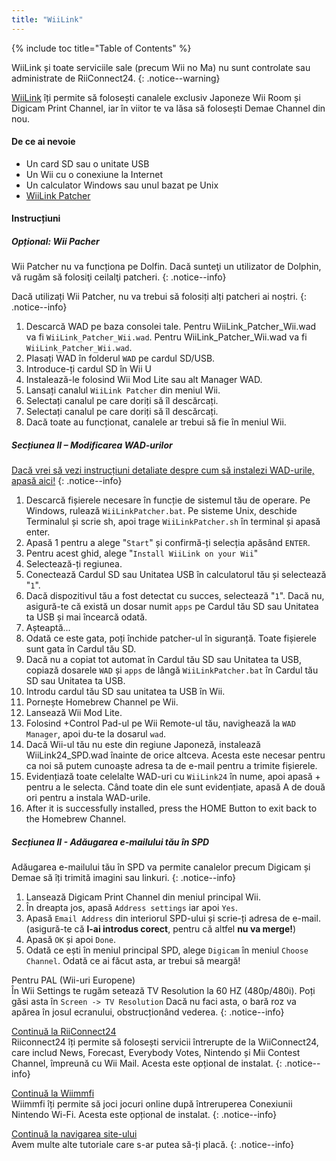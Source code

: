 ```yaml
---
title: "WiiLink"
---
```


{% include toc title="Table of Contents" %}

WiiLink și toate serviciile sale (precum Wii no Ma) nu sunt controlate sau administrate de RiiConnect24.
{: .notice--warning}

[WiiLink](https://wiilink24.com/) îți permite să folosești canalele exclusiv Japoneze Wii Room și Digicam Print Channel, iar în viitor te va lăsa să folosești Demae Channel din nou.

#### De ce ai nevoie

* Un card SD sau o unitate USB
* Un Wii cu o conexiune la Internet
* Un calculator Windows sau unul bazat pe Unix
* [WiiLink Patcher](https://github.com/WiiLink24/WiiLink24-Patcher/releases)

#### Instrucțiuni

##### Opțional: Wii Pacher
Wii Patcher nu va funcționa pe Dolfin. Dacă sunteţi un utilizator de Dolphin, vă rugăm să folosiţi ceilalţi patcheri.
{: .notice--info}

Dacă utilizați Wii Patcher, nu va trebui să folosiți alți patcheri ai noștri.
{: .notice--info}

1. Descarcă WAD pe baza consolei tale. Pentru WiiLink_Patcher_Wii.wad va fi `WiiLink_Patcher_Wii.wad`. Pentru WiiLink_Patcher_Wii.wad va fi `WiiLink_Patcher_Wii.wad`.
2. Plasați WAD în folderul `WAD` pe cardul SD/USB.
3. Introduce-ți cardul SD în Wii U
4. Instalează-le folosind Wii Mod Lite sau alt Manager WAD.
5. Lansați canalul `WiiLink Patcher` din meniul Wii.
6. Selectați canalul pe care doriți să îl descărcați.
7. Selectați canalul pe care doriți să îl descărcați.
8. Dacă toate au funcționat, canalele ar trebui să fie în meniul Wii.

##### Secțiunea II – Modificarea WAD-urilor

[Dacă vrei să vezi instrucțiuni detaliate despre cum să instalezi WAD-urile, apasă aici!](wiimodlite)
{: .notice--info}

1. Descarcă fișierele necesare în funcție de sistemul tău de operare. Pe Windows, rulează `WiiLinkPatcher.bat`. Pe sisteme Unix, deschide Terminalul și scrie sh, apoi trage `WiiLinkPatcher.sh` în terminal și apasă enter.
2. Apasă 1 pentru a alege "`Start`" și confirmă-ți selecția apăsând `ENTER`.
3. Pentru acest ghid, alege "`Install WiiLink on your Wii`"
4. Selectează-ți regiunea.
5. Conectează Cardul SD sau Unitatea USB în calculatorul tău și selectează "`1`".
6. Dacă dispozitivul tău a fost detectat cu succes, selectează "`1`". Dacă nu, asigură-te că există un dosar numit `apps` pe Cardul tău SD sau Unitatea ta USB și mai încearcă odată.
7. Așteaptă...
8. Odată ce este gata, poți închide patcher-ul în siguranță. Toate fișierele sunt gata în Cardul tău SD.
9. Dacă nu a copiat tot automat în Cardul tău SD sau Unitatea ta USB, copiază dosarele `WAD` și `apps` de lângă `WiiLinkPatcher.bat` în Cardul tău SD sau Unitatea ta USB.
10. Introdu cardul tău SD sau unitatea ta USB în Wii.
11. Pornește Homebrew Channel pe Wii.
12. Lansează Wii Mod Lite.
13. Folosind +Control Pad-ul pe Wii Remote-ul tău, navighează la `WAD Manager`, apoi du-te la dosarul `wad`.
14. Dacă Wii-ul tău nu este din regiune Japoneză, instalează WiiLink24_SPD.wad înainte de orice altceva. Acesta este necesar pentru ca noi să putem cunoaște adresa ta de e-mail pentru a trimite fișierele.
15. Evidențiază toate celelalte WAD-uri cu `WiiLink24` în nume, apoi apasă + pentru a le selecta. Când toate din ele sunt evidențiate, apasă A de două ori pentru a instala WAD-urile.
16. After it is successfully installed, press the HOME Button to exit back to the Homebrew Channel.

##### Secțiunea II - Adăugarea e-mailului tău în SPD

Adăugarea e-mailului tău în SPD va permite canalelor precum Digicam și Demae să îți trimită imagini sau linkuri.
{: .notice--info}

1. Lansează Digicam Print Channel din meniul principal Wii.
2. În dreapta jos, apasă `Address settings` iar apoi `Yes`.
3. Apasă `Email Address` din interiorul SPD-ului și scrie-ți adresa de e-mail. (asigură-te că **l-ai introdus corect**, pentru că altfel **nu va merge!**)
4. Apasă `OK` și apoi `Done`.
5. Odată ce ești în meniul principal SPD, alege `Digicam` în meniul `Choose Channel`. Odată ce ai făcut asta, ar trebui să meargă!

Pentru PAL (Wii-uri Europene)<br> În Wii Settings te rugăm setează TV Resolution la 60 HZ (480p/480i). Poți găsi asta în `Screen -> TV Resolution` Dacă nu faci asta, o bară roz va apărea în josul ecranului, obstrucționând vederea.
{: .notice--info}

[Continuă la RiiConnect24](riiconnect24)<br> Riiconnect24 îți permite să folosești servicii întrerupte de la WiiConnect24, care includ News, Forecast, Everybody Votes, Nintendo și Mii Contest Channel, împreună cu Wii Mail. Acesta este opțional de instalat.
{: .notice--info}

[Continuă la Wiimmfi](wiimmfi)<br> Wiimmfi îți permite să joci jocuri online după întreruperea Conexiunii Nintendo Wi-Fi. Acesta este opțional de instalat.
{: .notice--info}

[Continuă la navigarea site-ului](site-navigation)<br> Avem multe alte tutoriale care s-ar putea să-ți placă.
{: .notice--info}

